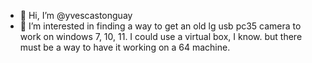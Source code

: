 - 👋 Hi, I’m @yvescastonguay
- 👀 I’m interested in finding a way to get an old lg usb pc35 camera to work on windows 7, 10, 11.  I could use a virtual box, I know. but there must be a way to have it working on a 64 machine.

<!---
yvescastonguay/yvescastonguay is a ✨ special ✨ repository because its `README.md` (this file) appears on your GitHub profile.
You can click the Preview link to take a look at your changes.
--->
